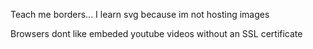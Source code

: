 Teach me borders... I learn svg because im not hosting images

Browsers dont like embeded youtube videos without an SSL certificate
